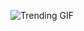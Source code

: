 
<!-- GIF_SECTION -->
![Trending GIF](https://media2.giphy.com/media/v1.Y2lkPThiYjIxNzcyaDU3aTh4MWg1a29jZGo0ZDByOG0yM3hnOWM2YmVzbnI5a2JzeGR5YyZlcD12MV9naWZzX3NlYXJjaCZjdD1n/xT8qBsOjMOcdeGJIU8/giphy.gif)
<!-- END_GIF_SECTION -->
